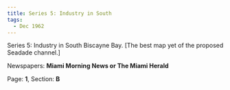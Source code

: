```yaml
---  
title: Series 5: Industry in South  
tags:  
  - Dec 1962  
---  
```

  
Series 5: Industry in South Biscayne Bay. [The best map yet of the proposed Seadade channel.]  
  
Newspapers: **Miami Morning News or The Miami Herald**  
  
Page: **1**, Section: **B** 
